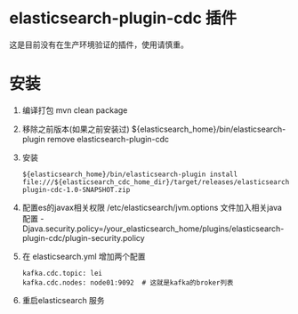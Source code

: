 # elasticsearch-plugin-cdc 插件

这是目前没有在生产环境验证的插件，使用请慎重。

# 安装

1. 编译打包
   mvn clean package
2. 移除之前版本(如果之前安装过)
   ${elasticsearch_home}/bin/elasticsearch-plugin remove elasticsearch-plugin-cdc
3. 安装

   ~~~shell
   ${elasticsearch_home}/bin/elasticsearch-plugin install file:///${elasticsearch_cdc_home_dir}/target/releases/elasticsearch-plugin-cdc-1.0-SNAPSHOT.zip
   ~~~
4. 配置es的javax相关权限
   /etc/elasticsearch/jvm.options 文件加入相关java配置
   -Djava.security.policy=/your_elasticsearch_home/plugins/elasticsearch-plugin-cdc/plugin-security.policy
5. 在 elasticsearch.yml 增加两个配置

   ~~~shell
   kafka.cdc.topic: lei
   kafka.cdc.nodes: node01:9092  # 这就是kafka的broker列表
   ~~~
6. 重启elasticsearch 服务
